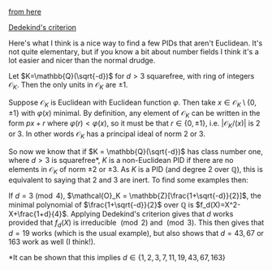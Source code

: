 [from here](https://math.stackexchange.com/questions/857971/ring-of-integers-is-a-pid-but-not-a-euclidean-domain)

[Dedekind's
criterion](https://kconrad.math.uconn.edu/blurbs/gradnumthy/dedekind-index-thm.pdf)


Here's what I think is a nice way to find a few PIDs that aren't Euclidean. It's not quite elementary, but if you know a bit about number fields I think it's a lot easier and nicer than the normal drudge. </p>

Let $K=\mathbb{Q}(\sqrt{-d})$ for $d>3$ squarefree, with ring of integers $\mathcal{O}_K$. Then the only units in $\mathcal{O}_K$ are $\pm1$.</p>

Suppose $\mathcal{O}_K$ is Euclidean with Euclidean function $\varphi$. Then take $x \in \mathcal{O}_K\setminus\{0,\pm1\}$ with $\varphi(x)$ minimal. By definition, any element of $\mathcal{O}_K$ can be written in the form $px+r$ where $\varphi(r) < \varphi(x)$, so it must be that $r \in \{0,\pm1\}$, i.e. $|\mathcal{O}_K/(x)|$ is $2$ or $3$. In other words $\mathcal{O}_K$ has a principal ideal of norm $2$ or $3$.</p>

So now we know that if $K = \mathbb{Q}(\sqrt{-d})$ has class number one, where $d>3$ is squarefree*, $K$ is a non-Euclidean PID if there are no elements in $\mathcal{O}_K$ of norm $\pm2$ or $\pm3$. As $K$ is a PID (and degree $2$ over $\mathbb{Q}$), this is equivalent to saying that $2$ and $3$ are inert. To find some examples then:</p>

If $d = 3\pmod{4}$, $\mathcal{O}_K = \mathbb{Z}[\frac{1+\sqrt{-d}}{2}]$, the minimal polynomial of $\frac{1+\sqrt{-d}}{2}$ over $\mathbb{Q}$ is $f_d(X)=X^2-X+\frac{1+d}{4}$. Applying Dedekind's criterion gives that $d$ works provided that $f_d(X)$ is irreducible $\pmod{2}$ and $\pmod{3}$. This then gives that $d = 19$ works (which is the usual example), but also shows that $d = 43,67$ or $163$ work as well (I think!).</p>

*It can be shown that this implies $d \in \{1,2,3,7,11,19,43,67,163\}$</p>
